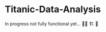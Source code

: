 # Titanic-Data-Analysis



 In progress not fully functional yet... :construction_worker_woman:  :building_construction:  :construction:
